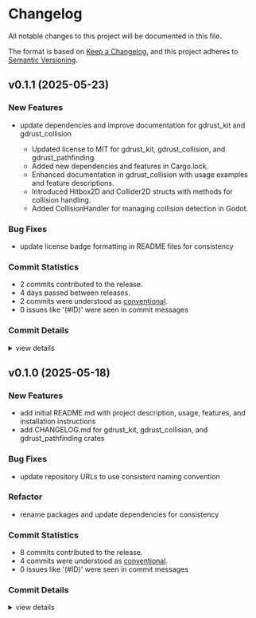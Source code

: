 # Changelog

All notable changes to this project will be documented in this file.

The format is based on [Keep a Changelog](https://keepachangelog.com/en/1.0.0/),
and this project adheres to [Semantic Versioning](https://semver.org/spec/v2.0.0.html).

## v0.1.1 (2025-05-23)

### New Features

 - <csr-id-8c18fa3f484baf175b506a00ddea0d36d24959df/> update dependencies and improve documentation for gdrust_kit and gdrust_collision
   - Updated license to MIT for gdrust_kit, gdrust_collision, and gdrust_pathfinding.
   - Added new dependencies and features in Cargo.lock.
   - Enhanced documentation in gdrust_collision with usage examples and feature descriptions.
   - Introduced Hitbox2D and Collider2D structs with methods for collision handling.
   - Added CollisionHandler for managing collision detection in Godot.

### Bug Fixes

 - <csr-id-36cb651842e1ca83bc164ce7545669e6f1cb3558/> update license badge formatting in README files for consistency

### Commit Statistics

<csr-read-only-do-not-edit/>

 - 2 commits contributed to the release.
 - 4 days passed between releases.
 - 2 commits were understood as [conventional](https://www.conventionalcommits.org).
 - 0 issues like '(#ID)' were seen in commit messages

### Commit Details

<csr-read-only-do-not-edit/>

<details><summary>view details</summary>

 * **Uncategorized**
    - Update license badge formatting in README files for consistency ([`36cb651`](https://github.com/robotnik-dev/gdrust_kit/commit/36cb651842e1ca83bc164ce7545669e6f1cb3558))
    - Update dependencies and improve documentation for gdrust_kit and gdrust_collision ([`8c18fa3`](https://github.com/robotnik-dev/gdrust_kit/commit/8c18fa3f484baf175b506a00ddea0d36d24959df))
</details>

## v0.1.0 (2025-05-18)

<csr-id-303760ca5d73dfccc98e068fe6f9189c1d49f657/>

### New Features

 - <csr-id-7bc5a55fea0d9cb37eee6a0ea64a76aa9ea9ad61/> add initial README.md with project description, usage, features, and installation instructions
 - <csr-id-e93f1b71a2c82680fda9da87c99fb88f344a77f2/> add CHANGELOG.md for gdrust_kit, gdrust_collision, and gdrust_pathfinding crates

### Bug Fixes

 - <csr-id-9e20de2feb8e733f04499d77f6b40cddc5faaece/> update repository URLs to use consistent naming convention

### Refactor

 - <csr-id-303760ca5d73dfccc98e068fe6f9189c1d49f657/> rename packages and update dependencies for consistency

### Commit Statistics

<csr-read-only-do-not-edit/>

 - 8 commits contributed to the release.
 - 4 commits were understood as [conventional](https://www.conventionalcommits.org).
 - 0 issues like '(#ID)' were seen in commit messages

### Commit Details

<csr-read-only-do-not-edit/>

<details><summary>view details</summary>

 * **Uncategorized**
    - Release gdrust_collision v0.1.0, gdrust_pathfinding v0.1.0, gdrust_kit v0.1.0 ([`accba02`](https://github.com/robotnik-dev/gdrust_kit/commit/accba0212347a6855958d46c34fefd4db45a0174))
    - Release gdrust_collision v0.1.0, gdrust_pathfinding v0.1.0, gdrust_kit v0.1.0 ([`9acf5bf`](https://github.com/robotnik-dev/gdrust_kit/commit/9acf5bfaa8fa9e932fe86c74d02899e8056c7a22))
    - Add CHANGELOG.md for gdrust_kit, gdrust_collision, and gdrust_pathfinding crates ([`e93f1b7`](https://github.com/robotnik-dev/gdrust_kit/commit/e93f1b71a2c82680fda9da87c99fb88f344a77f2))
    - Add initial README.md with project description, usage, features, and installation instructions ([`7bc5a55`](https://github.com/robotnik-dev/gdrust_kit/commit/7bc5a55fea0d9cb37eee6a0ea64a76aa9ea9ad61))
    - Fix: update descriptions in Cargo.toml and README.md for clarity feat: add README.md for gdrust_collision crate fix: update descriptions in gdrust_collision and gdrust_pathfinding Cargo.toml files ([`3a6df21`](https://github.com/robotnik-dev/gdrust_kit/commit/3a6df214d0d4410dec4f6c234a70f5c6622d75e3))
    - Fix: update license information to include Apache-2.0 docs: enhance README with detailed usage instructions for tools ([`30cf5f2`](https://github.com/robotnik-dev/gdrust_kit/commit/30cf5f25e4c2c7b677553da6f79e1f8a47876e90))
    - Update repository URLs to use consistent naming convention ([`9e20de2`](https://github.com/robotnik-dev/gdrust_kit/commit/9e20de2feb8e733f04499d77f6b40cddc5faaece))
    - Rename packages and update dependencies for consistency ([`303760c`](https://github.com/robotnik-dev/gdrust_kit/commit/303760ca5d73dfccc98e068fe6f9189c1d49f657))
</details>

